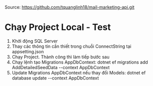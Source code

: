 Source: https://github.com/tquanglinh18/mail-marketing-api.git


# Chạy Project Local - Test
1. Khởi động SQL Server
2. Thay các thông tin cần thiết trong chuỗi ConnectString tại appsetting.json
3. Chạy Project. Thành công thì làm tiếp bước sau
4. Chạy lệnh tạo Migrations AppDbContext:
   dotnet ef migrations add AddDetailedSeedData --context AppDbContext
5. Update Migrations AppDbContext nếu thay đổi Models:
   dotnet ef database update --context AppDbContext

   

